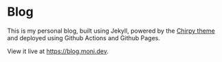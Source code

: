 # Blog

This is my personal blog, built using Jekyll, powered by the [Chirpy theme](https://github.com/cotes2020/jekyll-theme-chirpy) and deployed using Github Actions and Github Pages.

View it live at https://blog.moni.dev.